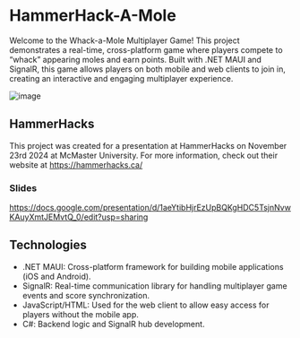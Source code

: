 # HammerHack-A-Mole

Welcome to the Whack-a-Mole Multiplayer Game! This project demonstrates a real-time, cross-platform game where players compete to “whack” appearing moles and earn points. Built with .NET MAUI and SignalR, this game allows players on both mobile and web clients to join in, creating an interactive and engaging multiplayer experience.

![image](https://github.com/user-attachments/assets/2003d93e-d586-41f9-afbc-0842d1feb754)

## HammerHacks

This project was created for a presentation at HammerHacks on November 23rd 2024 at McMaster University. For more information, check out their website at https://hammerhacks.ca/

### Slides

https://docs.google.com/presentation/d/1aeYtibHjrEzUpBQKgHDC5TsjnNvwKAuyXmtJEMvtQ_0/edit?usp=sharing

## Technologies

- .NET MAUI: Cross-platform framework for building mobile applications (iOS and Android).
- SignalR: Real-time communication library for handling multiplayer game events and score synchronization.
- JavaScript/HTML: Used for the web client to allow easy access for players without the mobile app.
- C#: Backend logic and SignalR hub development.
